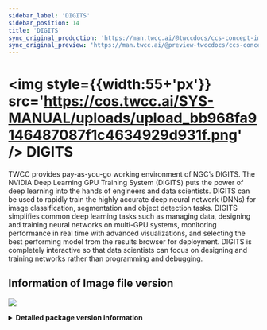 ```yaml
---
sidebar_label: 'DIGITS'
sidebar_position: 14
title: 'DIGITS'
sync_original_production: 'https://man.twcc.ai/@twccdocs/ccs-concept-image-digits-en'
sync_original_preview: 'https://man.twcc.ai/@preview-twccdocs/ccs-concept-image-digits-en'
---
```


# <img style={{width:55+'px'}} src='https://cos.twcc.ai/SYS-MANUAL/uploads/upload_bb968fa9146487087f1c4634929d931f.png' /> DIGITS

TWCC provides pay-as-you-go working environment of NGC’s DIGITS. The NVIDIA Deep Learning GPU Training System (DIGITS) puts the power of deep learning into the hands of engineers and data scientists. DIGITS can be used to rapidly train the highly accurate deep neural network (DNNs) for image classification, segmentation and object detection tasks. DIGITS simplifies common deep learning tasks such as managing data, designing and training neural networks on multi-GPU systems, monitoring performance in real time with advanced visualizations, and selecting the best performing model from the results browser for deployment. DIGITS is completely interactive so that data scientists can focus on designing and training networks rather than programming and debugging.



## <i class="fa fa-sticky-note" aria-hidden="true"></i> <span class="ccsimglist">Information of Image file version</span> 

![](https://cos.twcc.ai/SYS-MANUAL/uploads/upload_ce4af8f27968fcf3bfb8431c5493d9bd.png)


<details class="docspoiler">

<summary><b>Detailed package version information</b></summary>

- [digits-19.08-caffe/tensorflow](https://docs.nvidia.com/deeplearning/digits/digits-release-notes/rel_19-08.html#rel_19-08)
- [digits-19.02-caffe/tensorflow-v1](https://docs.nvidia.com/deeplearning/digits/digits-release-notes/rel_19-02.html#rel_19-02)
- [digits-18.12-caffe/tensorflow-v1](https://docs.nvidia.com/deeplearning/digits/digits-release-notes/rel_18.12.html#rel_18.12)
- [digits-18.10-v1](https://docs.nvidia.com/deeplearning/digits/digits-release-notes/rel_18.10.html#rel_18.10)
- [digits-18.08-v1](https://docs.nvidia.com/deeplearning/digits/digits-release-notes/rel_18.08.html#rel_18.08)

</details>